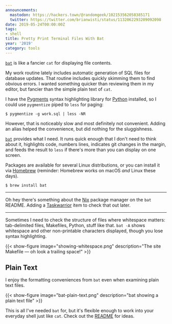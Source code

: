```yaml
---
announcements:
  mastodon: https://hackers.town/@randomgeek/102153562058385171
  twitter: https://twitter.com/brianwisti/status/1132062293209092098
date: 2019-05-24T00:00:00Z
tags:
- shell
title: Pretty Print Terminal Files With Bat
year: '2019'
category: tools
---
```



[`bat`][] is like a fancier `cat` for displaying file contents.

[`bat`]: https://github.com/sharkdp/bat

<!--more-->

My work routine lately includes automatic generation of SQL files for
database updates. That routine includes quickly skimming them to find obvious
errors. I wanted something quicker than reviewing them in my editor, but fancier
than the simple plain text of `cat`.

I have the [Pygments][] syntax highlighting library for [Python][] installed, so I
could use `pygmentize` piped to `less` for paging:

``` shell
$ pygmentize -g work.sql | less -NR
```

However, that is noticeably slow and most definitely not convenient.  Adding an
alias helped the convenience, but did nothing for the sluggishness.

[Pygments]: http://pygments.org/
[Python]: /tags/python

[`bat`][] provides what I need. It runs quick enough that I don't need to
think about it, highlights code, numbers lines, indicates git changes in the
margin, and feeds the result to `less` if there's more than you can display on
one screen.

[`bat`]: https://github.com/sharkdp/bat

Packages are available for several Linux distributions, or you can install it
via [Homebrew][] (reminder: Homebrew works on macOS *and* Linux these days).

[Homebrew]: https://brew.sh/

``` shell
$ brew install bat
```

****

Oh hey there's something about the [Nix][] package manager on the `bat`
README. Adding a [Taskwarrior][] item to check that out later.

****

[Nix]: https://nixos.org/nix/
[Taskwarrior]: /tags/taskwarrior

Sometimes I need to check the structure of files where whitespace matters:
tab-delimited files, Makefiles, Python, stuff like that. `bat -A` shows
whitespace and other non-printable characters displayed, though you lose syntax
highlighting.

{{< show-figure
    image="showing-whitespace.png"
    description="The site Makefile — oh look a trailing space!" >}}

## Plain Text

I enjoy the formatting conveniences from `bat` even when examining plain text
files.

{{< show-figure
    image="bat-plain-text.png"
    description="bat showing a plain text file" >}}

This is all I've needed `bat` for, but it's flexible enough to work into your
everyday shell just like `cat`. Check out the [README][] for ideas.

[README]: https://github.com/sharkdp/bat


